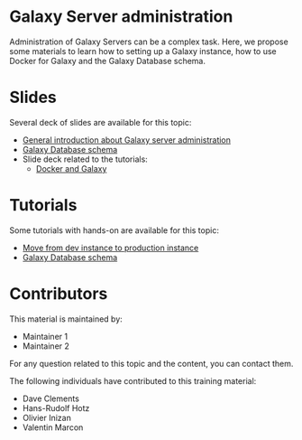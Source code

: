 Galaxy Server administration
====

Administration of Galaxy Servers can be a complex task. Here, we propose some materials to learn how to setting up a Galaxy instance, how to use Docker for Galaxy and the Galaxy Database schema.

# Slides

Several deck of slides are available for this topic:

- [General introduction about Galaxy server administration](http://galaxyproject.github.io/training-material/Admin-Corner/slides/)
- [Galaxy Database schema](http://galaxyproject.github.io/training-material/Admin-Corner/slides/database_schema.html)
- Slide deck related to the tutorials:
    - [Docker and Galaxy](http://galaxyproject.github.io/training-material/Admin-Corner/slides/galaxy_docker.html)

# Tutorials

Some tutorials with hands-on are available for this topic:

- [Move from dev instance to production instance](http://galaxyproject.github.io/training-material/Admin-Corner/tutorials/dev_to_production.html#/)
- [Galaxy Database schema](http://galaxyproject.github.io/training-material/Admin-Corner/tutorials/Database_Schema.html#/)


# Contributors

This material is maintained by:

- Maintainer 1
- Maintainer 2

For any question related to this topic and the content, you can contact them.

The following individuals have contributed to this training material:

- Dave Clements
- Hans-Rudolf Hotz
- Olivier Inizan
- Valentin Marcon
